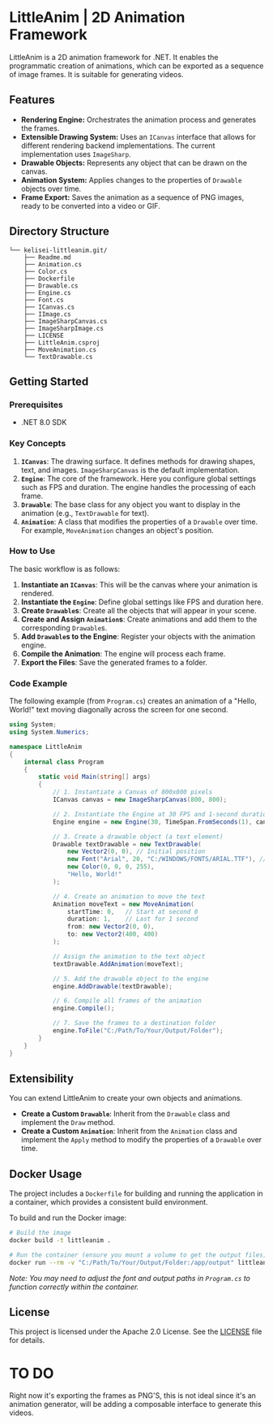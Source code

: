 ﻿# LittleAnim | 2D Animation Framework

LittleAnim is a 2D animation framework for .NET. It enables the programmatic creation of animations, which can be exported as a sequence of image frames. It is suitable for generating videos.

## Features

*   **Rendering Engine:** Orchestrates the animation process and generates the frames.
*   **Extensible Drawing System:** Uses an `ICanvas` interface that allows for different rendering backend implementations. The current implementation uses `ImageSharp`.
*   **Drawable Objects:** Represents any object that can be drawn on the canvas.
*   **Animation System:** Applies changes to the properties of `Drawable` objects over time.
*   **Frame Export:** Saves the animation as a sequence of PNG images, ready to be converted into a video or GIF.

## Directory Structure

```
└── kelisei-littleanim.git/
    ├── Readme.md
    ├── Animation.cs
    ├── Color.cs
    ├── Dockerfile
    ├── Drawable.cs
    ├── Engine.cs
    ├── Font.cs
    ├── ICanvas.cs
    ├── IImage.cs
    ├── ImageSharpCanvas.cs
    ├── ImageSharpImage.cs
    ├── LICENSE
    ├── LittleAnim.csproj
    ├── MoveAnimation.cs
    └── TextDrawable.cs
```

## Getting Started

### Prerequisites

*   .NET 8.0 SDK

### Key Concepts

1.  **`ICanvas`**: The drawing surface. It defines methods for drawing shapes, text, and images. `ImageSharpCanvas` is the default implementation.
2.  **`Engine`**: The core of the framework. Here you configure global settings such as FPS and duration. The engine handles the processing of each frame.
3.  **`Drawable`**: The base class for any object you want to display in the animation (e.g., `TextDrawable` for text).
4.  **`Animation`**: A class that modifies the properties of a `Drawable` over time. For example, `MoveAnimation` changes an object's position.

### How to Use

The basic workflow is as follows:

1.  **Instantiate an `ICanvas`**: This will be the canvas where your animation is rendered.
2.  **Instantiate the `Engine`**: Define global settings like FPS and duration here.
3.  **Create `Drawable`s**: Create all the objects that will appear in your scene.
4.  **Create and Assign `Animation`s**: Create animations and add them to the corresponding `Drawable`s.
5.  **Add `Drawable`s to the Engine**: Register your objects with the animation engine.
6.  **Compile the Animation**: The engine will process each frame.
7.  **Export the Files**: Save the generated frames to a folder.

### Code Example

The following example (from `Program.cs`) creates an animation of a "Hello, World!" text moving diagonally across the screen for one second.

```csharp
using System;
using System.Numerics;

namespace LittleAnim
{
    internal class Program
    {
        static void Main(string[] args)
        {
            // 1. Instantiate a Canvas of 800x800 pixels
            ICanvas canvas = new ImageSharpCanvas(800, 800);

            // 2. Instantiate the Engine at 30 FPS and 1-second duration
            Engine engine = new Engine(30, TimeSpan.FromSeconds(1), canvas);

            // 3. Create a drawable object (a text element)
            Drawable textDrawable = new TextDrawable(
                new Vector2(0, 0), // Initial position
                new Font("Arial", 20, "C:/WINDOWS/FONTS/ARIAL.TTF"), // Ensure the font path is valid
                new Color(0, 0, 0, 255),
                "Hello, World!"
            );

            // 4. Create an animation to move the text
            Animation moveText = new MoveAnimation(
                startTime: 0,   // Start at second 0
                duration: 1,    // Last for 1 second
                from: new Vector2(0, 0),
                to: new Vector2(400, 400)
            );

            // Assign the animation to the text object
            textDrawable.AddAnimation(moveText);

            // 5. Add the drawable object to the engine
            engine.AddDrawable(textDrawable);

            // 6. Compile all frames of the animation
            engine.Compile();

            // 7. Save the frames to a destination folder
            engine.ToFile("C:/Path/To/Your/Output/Folder");
        }
    }
}
```

## Extensibility

You can extend LittleAnim to create your own objects and animations.

*   **Create a Custom `Drawable`**: Inherit from the `Drawable` class and implement the `Draw` method.
*   **Create a Custom `Animation`**: Inherit from the `Animation` class and implement the `Apply` method to modify the properties of a `Drawable` over time.

## Docker Usage

The project includes a `Dockerfile` for building and running the application in a container, which provides a consistent build environment.

To build and run the Docker image:

```bash
# Build the image
docker build -t littleanim .

# Run the container (ensure you mount a volume to get the output files)
docker run --rm -v "C:/Path/To/Your/Output/Folder:/app/output" littleanim
```
*Note: You may need to adjust the font and output paths in `Program.cs` to function correctly within the container.*

## License

This project is licensed under the Apache 2.0 License. See the [LICENSE](LICENSE) file for details.

# TO DO
Right now it's exporting the frames as PNG'S, this is not ideal since it's an animation generator, will be adding a composable interface to generate this videos.
